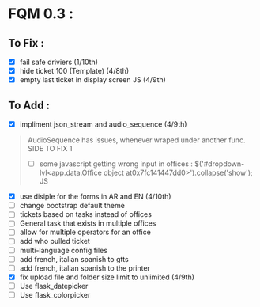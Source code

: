 # FQM 0.3 :

## To Fix :

- [x] fail safe driviers (1/10th)
- [x] hide ticket 100 (Template) (4/8th)
- [x] empty last ticket in display screen JS (4/9th)

## To Add :

- [x] impliment json_stream and audio_sequence (4/9th)
> AudioSequence has issues, whenever wraped under another func. SIDE TO FIX 1
> - [ ] some javascript getting wrong input in offices : $('#dropdown-lvl&lt;app.data.Office object at0x7fc141447dd0&gt;').collapse('show'); JS
- [x] use disiple for the forms in AR and EN (4/10th)
- [ ] change bootstrap default theme
- [ ] tickets based on tasks instead of offices
- [ ] General task that exists in multiple offices
- [ ] allow for multiple operators for an office
- [ ] add who pulled ticket
- [ ] multi-language config files
- [ ] add french, italian spanish to gtts
- [ ] add french, italian spanish to the printer
- [x] fix upload file and folder size limit to unlimited (4/9th)
- [ ] Use flask_datepicker
- [ ] Use flask_colorpicker
